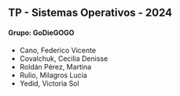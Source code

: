 ## TP - Sistemas Operativos - 2024

#### Grupo: GoDieGOGO

- Cano, Federico Vicente
- Covalchuk, Cecilia Denisse 
- Roldán Pérez, Martina 
- Rulio, Milagros Lucia 
- Yedid, Victoria Sol 
